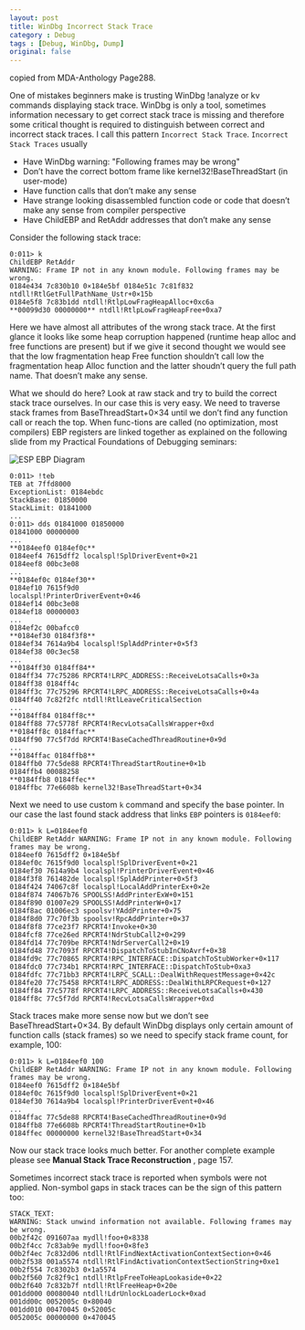 ```yaml
---
layout: post
title: WinDbg Incorrect Stack Trace
category : Debug
tags : [Debug, WinDbg, Dump]
original: false
---
```


copied from MDA-Anthology Page288.

One of mistakes beginners make is trusting WinDbg !analyze or kv commands displaying stack trace. WinDbg is only a tool, sometimes information necessary to get correct stack trace is missing and therefore some critical thought is required to distinguish between correct and incorrect stack traces. I call this pattern `Incorrect Stack Trace`. `Incorrect Stack Traces` usually

- Have WinDbg warning: "Following frames may be wrong"
- Don’t have the correct bottom frame like kernel32!BaseThreadStart (in user-mode)
- Have function calls that don’t make any sense
- Have strange looking disassembled function code or code that doesn’t make any sense from compiler perspective
- Have ChildEBP and RetAddr addresses that don’t make any sense

<!--more-->

Consider the following stack trace:

    0:011> k
    ChildEBP RetAddr
    WARNING: Frame IP not in any known module. Following frames may be wrong.
    0184e434 7c830b10 0×184e5bf 0184e51c 7c81f832 ntdll!RtlGetFullPathName_Ustr+0×15b
    0184e5f8 7c83b1dd ntdll!RtlpLowFragHeapAlloc+0xc6a
    **00099d30 00000000** ntdll!RtlpLowFragHeapFree+0xa7

Here we have almost all attributes of the wrong stack trace. At the first glance it looks like some heap corruption happened (runtime heap alloc and free functions are present) but if we give it second thought we would see that the low fragmentation heap Free function shouldn’t call low the fragmentation heap Alloc function and the latter shoudn’t query the full path name. That doesn’t make any sense.

What we should do here? Look at raw stack and try to build the correct stack trace ourselves. In our case this is very easy. We need to traverse stack frames from BaseThreadStart+0×34 until we don’t find any function call or reach the top. When func-tions are called (no optimization, most compilers) EBP registers are linked together as explained on the following slide from my Practical Foundations of Debugging seminars:

![ESP EBP Diagram](http://1.bp.blogspot.com/-CajdqBJzLZ8/UIKoYcwFHsI/AAAAAAAAAfo/ZHYjJB2Ml4M/s1600/stackebp.png)

    0:011> !teb
    TEB at 7ffd8000
    ExceptionList: 0184ebdc
    StackBase: 01850000
    StackLimit: 01841000
    ...
    0:011> dds 01841000 01850000
    01841000 00000000
    ...
    **0184eef0 0184ef0c**
    0184eef4 7615dff2 localspl!SplDriverEvent+0×21
    0184eef8 00bc3e08
    ...
    **0184ef0c 0184ef30**
    0184ef10 7615f9d0
    localspl!PrinterDriverEvent+0×46
    0184ef14 00bc3e08
    0184ef18 00000003
    ...
    0184ef2c 00bafcc0
    **0184ef30 0184f3f8**
    0184ef34 7614a9b4 localspl!SplAddPrinter+0×5f3
    0184ef38 00c3ec58
    ...
    **0184ff30 0184ff84**
    0184ff34 77c75286 RPCRT4!LRPC_ADDRESS::ReceiveLotsaCalls+0×3a
    0184ff38 0184ff4c
    0184ff3c 77c75296 RPCRT4!LRPC_ADDRESS::ReceiveLotsaCalls+0×4a
    0184ff40 7c82f2fc ntdll!RtlLeaveCriticalSection
    ...
    **0184ff84 0184ff8c**
    0184ff88 77c5778f RPCRT4!RecvLotsaCallsWrapper+0xd
    **0184ff8c 0184ffac**
    0184ff90 77c5f7dd RPCRT4!BaseCachedThreadRoutine+0×9d
    ...
    **0184ffac 0184ffb8**
    0184ffb0 77c5de88 RPCRT4!ThreadStartRoutine+0×1b
    0184ffb4 00088258
    **0184ffb8 0184ffec**
    0184ffbc 77e6608b kernel32!BaseThreadStart+0×34

Next we need to use custom `k` command and specify the base pointer. In our case the last found stack address that links `EBP` pointers is `0184eef0`:

    0:011> k L=0184eef0
    ChildEBP RetAddr WARNING: Frame IP not in any known module. Following frames may be wrong.
    0184eef0 7615dff2 0×184e5bf
    0184ef0c 7615f9d0 localspl!SplDriverEvent+0×21
    0184ef30 7614a9b4 localspl!PrinterDriverEvent+0×46
    0184f3f8 761482de localspl!SplAddPrinter+0×5f3
    0184f424 74067c8f localspl!LocalAddPrinterEx+0×2e
    0184f874 74067b76 SPOOLSS!AddPrinterExW+0×151
    0184f890 01007e29 SPOOLSS!AddPrinterW+0×17
    0184f8ac 01006ec3 spoolsv!YAddPrinter+0×75
    0184f8d0 77c70f3b spoolsv!RpcAddPrinter+0×37
    0184f8f8 77ce23f7 RPCRT4!Invoke+0×30
    0184fcf8 77ce26ed RPCRT4!NdrStubCall2+0×299
    0184fd14 77c709be RPCRT4!NdrServerCall2+0×19
    0184fd48 77c7093f RPCRT4!DispatchToStubInCNoAvrf+0×38
    0184fd9c 77c70865 RPCRT4!RPC_INTERFACE::DispatchToStubWorker+0×117
    0184fdc0 77c734b1 RPCRT4!RPC_INTERFACE::DispatchToStub+0xa3
    0184fdfc 77c71bb3 RPCRT4!LRPC_SCALL::DealWithRequestMessage+0×42c
    0184fe20 77c75458 RPCRT4!LRPC_ADDRESS::DealWithLRPCRequest+0×127
    0184ff84 77c5778f RPCRT4!LRPC_ADDRESS::ReceiveLotsaCalls+0×430
    0184ff8c 77c5f7dd RPCRT4!RecvLotsaCallsWrapper+0xd

Stack traces make more sense now but we don’t see BaseThreadStart+0×34. By default WinDbg displays only certain amount of function calls (stack frames) so we need to specify stack frame count, for example, 100:

    0:011> k L=0184eef0 100
    ChildEBP RetAddr WARNING: Frame IP not in any known module. Following frames may be wrong.
    0184eef0 7615dff2 0×184e5bf
    0184ef0c 7615f9d0 localspl!SplDriverEvent+0×21
    0184ef30 7614a9b4 localspl!PrinterDriverEvent+0×46
    ...
    0184ffac 77c5de88 RPCRT4!BaseCachedThreadRoutine+0×9d
    0184ffb8 77e6608b RPCRT4!ThreadStartRoutine+0×1b
    0184ffec 00000000 kernel32!BaseThreadStart+0×34

Now our stack trace looks much better. For another complete example please see **Manual Stack Trace Reconstruction** , page 157.

Sometimes incorrect stack trace is reported when symbols were not applied. Non-symbol gaps in stack traces can be the sign of this pattern too:

    STACK_TEXT:
    WARNING: Stack unwind information not available. Following frames may be wrong.
    00b2f42c 091607aa mydll!foo+0×8338
    00b2f4cc 7c83ab9e mydll!foo+0×8fe3
    00b2f4ec 7c832d06 ntdll!RtlFindNextActivationContextSection+0×46
    00b2f538 001a5574 ntdll!RtlFindActivationContextSectionString+0xe1
    00b2f554 7c8302b3 0×1a5574
    00b2f560 7c82f9c1 ntdll!RtlpFreeToHeapLookaside+0×22
    00b2f640 7c832b7f ntdll!RtlFreeHeap+0×20e
    001dd000 00080040 ntdll!LdrUnlockLoaderLock+0xad
    001dd00c 0052005c 0×80040
    001dd010 00470045 0×52005c
    0052005c 00000000 0×470045
